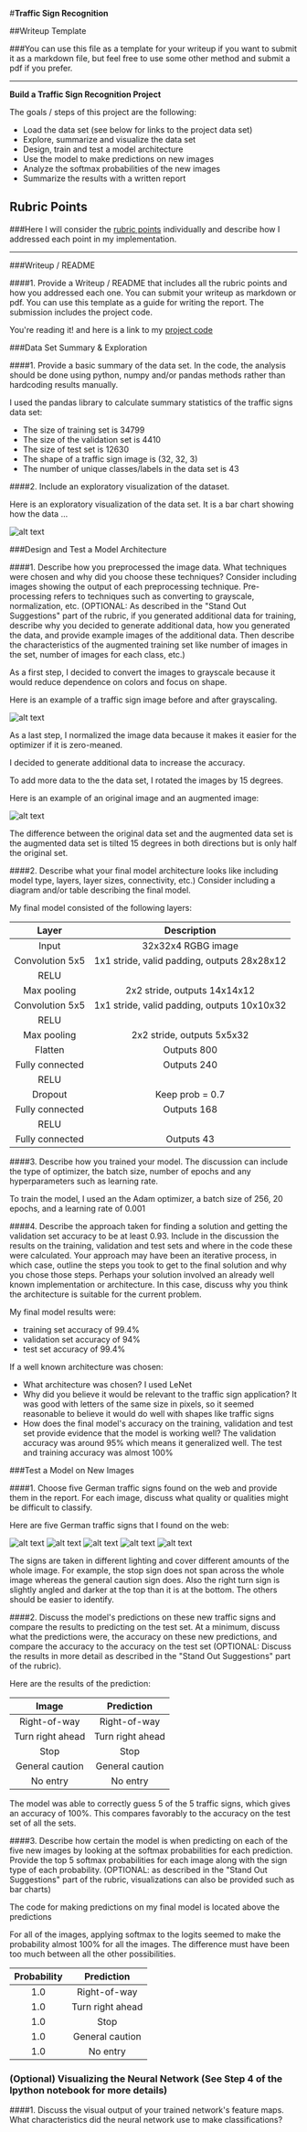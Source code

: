 #**Traffic Sign Recognition** 

##Writeup Template

###You can use this file as a template for your writeup if you want to submit it as a markdown file, but feel free to use some other method and submit a pdf if you prefer.

---

**Build a Traffic Sign Recognition Project**

The goals / steps of this project are the following:
* Load the data set (see below for links to the project data set)
* Explore, summarize and visualize the data set
* Design, train and test a model architecture
* Use the model to make predictions on new images
* Analyze the softmax probabilities of the new images
* Summarize the results with a written report


[//]: # (Image References)

[image1]: ./examples/visualization.png "Visualization"
[image2]: ./examples/gray.png "Grayscaling"
[image3]: ./examples/rotated.png "Rotated"
[image4]: ./examples/0.jpg "Traffic Sign 1"
[image5]: ./examples/1.jpg "Traffic Sign 2"
[image6]: ./examples/2.jpg "Traffic Sign 3"
[image7]: ./examples/3.jpg "Traffic Sign 4"
[image8]: ./examples/4.jpg "Traffic Sign 5"

## Rubric Points
###Here I will consider the [rubric points](https://review.udacity.com/#!/rubrics/481/view) individually and describe how I addressed each point in my implementation.  

---
###Writeup / README

####1. Provide a Writeup / README that includes all the rubric points and how you addressed each one. You can submit your writeup as markdown or pdf. You can use this template as a guide for writing the report. The submission includes the project code.

You're reading it! and here is a link to my [project code](https://github.com/andguzman08/Traffic-Sign-Classifier/blob/master/Traffic_Sign_Classifier.ipynb)

###Data Set Summary & Exploration

####1. Provide a basic summary of the data set. In the code, the analysis should be done using python, numpy and/or pandas methods rather than hardcoding results manually.

I used the pandas library to calculate summary statistics of the traffic
signs data set:

* The size of training set is 34799
* The size of the validation set is 4410
* The size of test set is 12630
* The shape of a traffic sign image is (32, 32, 3)
* The number of unique classes/labels in the data set is 43

####2. Include an exploratory visualization of the dataset.

Here is an exploratory visualization of the data set. It is a bar chart showing how the data ...

![alt text][image1]

###Design and Test a Model Architecture

####1. Describe how you preprocessed the image data. What techniques were chosen and why did you choose these techniques? Consider including images showing the output of each preprocessing technique. Pre-processing refers to techniques such as converting to grayscale, normalization, etc. (OPTIONAL: As described in the "Stand Out Suggestions" part of the rubric, if you generated additional data for training, describe why you decided to generate additional data, how you generated the data, and provide example images of the additional data. Then describe the characteristics of the augmented training set like number of images in the set, number of images for each class, etc.)

As a first step, I decided to convert the images to grayscale because it would reduce dependence on colors and focus on shape.

Here is an example of a traffic sign image before and after grayscaling.

![alt text][image2]

As a last step, I normalized the image data because it makes it easier for the optimizer if it is zero-meaned.

I decided to generate additional data to increase the accuracy.

To add more data to the the data set, I rotated the images by 15 degrees.

Here is an example of an original image and an augmented image:

![alt text][image3]

The difference between the original data set and the augmented data set is the augmented data set is tilted 15 degrees in both directions but is only half the original set.


####2. Describe what your final model architecture looks like including model type, layers, layer sizes, connectivity, etc.) Consider including a diagram and/or table describing the final model.

My final model consisted of the following layers:

| Layer         		|     Description	        					| 
|:---------------------:|:---------------------------------------------:| 
| Input         		| 32x32x4 RGBG image   							| 
| Convolution 5x5     	| 1x1 stride, valid padding, outputs 28x28x12 	|
| RELU					|												|
| Max pooling	      	| 2x2 stride,  outputs 14x14x12 				|
| Convolution 5x5     	| 1x1 stride, valid padding, outputs 10x10x32 	|
| RELU					|												|
| Max pooling	      	| 2x2 stride,  outputs 5x5x32 					|
| Flatten 				| Outputs 800									|
| Fully connected		| Outputs 240									|
| RELU					|												|
| Dropout				| Keep prob = 0.7								|
| Fully connected		| Outputs 168									|
| RELU					|												|
| Fully connected		| Outputs 43									|
 


####3. Describe how you trained your model. The discussion can include the type of optimizer, the batch size, number of epochs and any hyperparameters such as learning rate.

To train the model, I used an the Adam optimizer, a batch size of 256, 20 epochs, and a learning rate of 0.001

####4. Describe the approach taken for finding a solution and getting the validation set accuracy to be at least 0.93. Include in the discussion the results on the training, validation and test sets and where in the code these were calculated. Your approach may have been an iterative process, in which case, outline the steps you took to get to the final solution and why you chose those steps. Perhaps your solution involved an already well known implementation or architecture. In this case, discuss why you think the architecture is suitable for the current problem.

My final model results were:
* training set accuracy of 99.4%
* validation set accuracy of 94% 
* test set accuracy of 99.4%


If a well known architecture was chosen:
* What architecture was chosen?
I used LeNet
* Why did you believe it would be relevant to the traffic sign application?
It was good with letters of the same size in pixels, so it seemed reasonable to believe it would do well with shapes like traffic signs
* How does the final model's accuracy on the training, validation and test set provide evidence that the model is working well?
The validation accuracy was around 95% which means it generalized well. The test and training accuracy was almost 100%
 

###Test a Model on New Images

####1. Choose five German traffic signs found on the web and provide them in the report. For each image, discuss what quality or qualities might be difficult to classify.

Here are five German traffic signs that I found on the web:

![alt text][image4] ![alt text][image5] ![alt text][image6] 
![alt text][image7] ![alt text][image8]

The signs are taken in different lighting and cover different amounts of the whole image. For example, the stop sign does not span across the whole image whereas the general caution sign does. Also the right turn sign is slightly angled and darker at the top than it is at the bottom. The others should be easier to identify.

####2. Discuss the model's predictions on these new traffic signs and compare the results to predicting on the test set. At a minimum, discuss what the predictions were, the accuracy on these new predictions, and compare the accuracy to the accuracy on the test set (OPTIONAL: Discuss the results in more detail as described in the "Stand Out Suggestions" part of the rubric).

Here are the results of the prediction:

| Image			        |     Prediction								| 
|:---------------------:|:---------------------------------------------:| 
| Right-of-way    		| Right-of-way   								| 
| Turn right ahead	    | Turn right ahead 								|
| Stop					| Stop											|
| General caution		| General caution				 				|
| No entry				| No entry			 							|


The model was able to correctly guess 5 of the 5 traffic signs, which gives an accuracy of 100%. This compares favorably to the accuracy on the test set of all the sets.

####3. Describe how certain the model is when predicting on each of the five new images by looking at the softmax probabilities for each prediction. Provide the top 5 softmax probabilities for each image along with the sign type of each probability. (OPTIONAL: as described in the "Stand Out Suggestions" part of the rubric, visualizations can also be provided such as bar charts)

The code for making predictions on my final model is located above the predictions

For all of the images, applying softmax to the logits seemed to make the probability almost 100% for all the images. The difference must have been too much between all the other possibilities.

| Probability         	|     Prediction	        					| 
|:---------------------:|:---------------------------------------------:| 
| 1.0					| Right-of-way   								| 
| 1.0					| Turn right ahead 								|
| 1.0					| Stop											|
| 1.0					| General caution				 				|
| 1.0					| No entry			 							|



### (Optional) Visualizing the Neural Network (See Step 4 of the Ipython notebook for more details)
####1. Discuss the visual output of your trained network's feature maps. What characteristics did the neural network use to make classifications?


